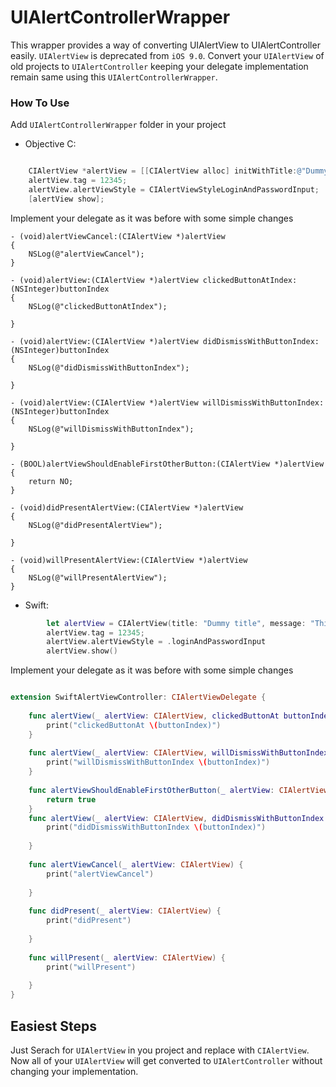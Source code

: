 # UIAlertControllerWrapper

This wrapper provides a way of converting UIAlertView to UIAlertController easily. `UIAlertView` is deprecated from `iOS 9.0`. Convert your `UIAlertView` of old projects to `UIAlertController` keeping your delegate implementation remain same using this `UIAlertControllerWrapper`.

### How To Use

Add `UIAlertControllerWrapper` folder in your project

* Objective C:

```Objective-C

    CIAlertView *alertView = [[CIAlertView alloc] initWithTitle:@"Dummy title" message:@"This is a dummy message"     delegate:self cancelButtonTitle:@"Cancel" otherButtonTitles:@"Button0",@"Button1",@"Button2",@"Button3",@"Button4", nil];
    alertView.tag = 12345;
    alertView.alertViewStyle = CIAlertViewStyleLoginAndPasswordInput;
    [alertView show];
 ```

Implement your delegate as it was before with some simple changes

```Objective C
- (void)alertViewCancel:(CIAlertView *)alertView
{
    NSLog(@"alertViewCancel");
}

- (void)alertView:(CIAlertView *)alertView clickedButtonAtIndex:(NSInteger)buttonIndex
{
    NSLog(@"clickedButtonAtIndex");
    
}

- (void)alertView:(CIAlertView *)alertView didDismissWithButtonIndex:(NSInteger)buttonIndex
{
    NSLog(@"didDismissWithButtonIndex");
    
}

- (void)alertView:(CIAlertView *)alertView willDismissWithButtonIndex:(NSInteger)buttonIndex
{
    NSLog(@"willDismissWithButtonIndex");
    
}

- (BOOL)alertViewShouldEnableFirstOtherButton:(CIAlertView *)alertView
{
    return NO;
}

- (void)didPresentAlertView:(CIAlertView *)alertView
{
    NSLog(@"didPresentAlertView");

}

- (void)willPresentAlertView:(CIAlertView *)alertView
{
    NSLog(@"willPresentAlertView");
}

```

* Swift:

```Swift
        let alertView = CIAlertView(title: "Dummy title", message: "This is a test message", delegate: self, cancelButtonTitle: "Cancel", otherButtonTitles: "Button0","Button1","Button2","Button3","Button4")
        alertView.tag = 12345;
        alertView.alertViewStyle = .loginAndPasswordInput
        alertView.show()
```

Implement your delegate as it was before with some simple changes

```Swift

extension SwiftAlertViewController: CIAlertViewDelegate {
    
    func alertView(_ alertView: CIAlertView, clickedButtonAt buttonIndex: Int) {
        print("clickedButtonAt \(buttonIndex)")
    }
    
    func alertView(_ alertView: CIAlertView, willDismissWithButtonIndex buttonIndex: Int) {
        print("willDismissWithButtonIndex \(buttonIndex)")
    }
    
    func alertViewShouldEnableFirstOtherButton(_ alertView: CIAlertView) -> Bool {
        return true
    }
    func alertView(_ alertView: CIAlertView, didDismissWithButtonIndex buttonIndex: Int) {
        print("didDismissWithButtonIndex \(buttonIndex)")
        
    }
    
    func alertViewCancel(_ alertView: CIAlertView) {
        print("alertViewCancel")
        
    }
    
    func didPresent(_ alertView: CIAlertView) {
        print("didPresent")
        
    }
    
    func willPresent(_ alertView: CIAlertView) {
        print("willPresent")
        
    }
}

```

## Easiest Steps

Just Serach for `UIAlertView` in you project and replace with `CIAlertView`. Now all of your `UIAlertView` will get converted to `UIAlertController` without changing your implementation.

